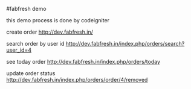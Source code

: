 #fabfresh demo

this demo process is done by codeigniter

create order
http://dev.fabfresh.in/

search order by user id
http://dev.fabfresh.in/index.php/orders/search?user_id=4

see today order
http://dev.fabfresh.in/index.php/orders/today

update order status
http://dev.fabfresh.in/index.php/orders/order/4/removed